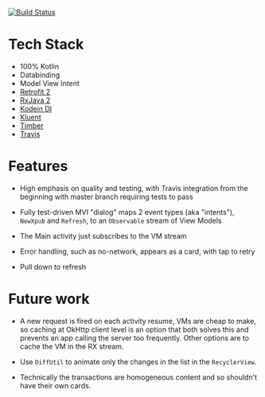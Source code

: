 [![Build Status](https://travis-ci.org/westonal/blockchain.svg?branch=master)](https://travis-ci.org/westonal/blockchain)

Tech Stack
==

- 100% Kotlin
- Databinding
- Model View Intent
- [Retrofit 2](http://square.github.io/retrofit/)
- [RxJava 2](https://github.com/ReactiveX/RxJava)
- [Kodein DI](http://kodein.org/)
- [Kluent](https://github.com/MarkusAmshove/Kluent)
- [Timber](https://github.com/JakeWharton/timber)
- [Travis](https://travis-ci.org/westonal/blockchain.svg?branch=master)

Features
==

- High emphasis on quality and testing, with Travis integration from the beginning with master branch requiring tests to pass

- Fully test-driven MVI "dialog" maps 2 event types (aka "intents"), `NewXpub` and `Refresh`, to an `Observable` stream of View Models

- The Main activity just subscribes to the VM stream

- Error handling, such as no-network, appears as a card, with tap to retry

- Pull down to refresh

Future work
==

- A new request is fired on each activity resume, VMs are cheap to make, so caching at OkHttp client level is an option that both solves this and prevents an app calling the server too frequently. Other options are to cache the VM in the RX stream.

- Use `DiffUtil` to animate only the changes in the list in the `RecyclerView`.

- Technically the transactions are homogeneous content and so shouldn't have their own cards.
